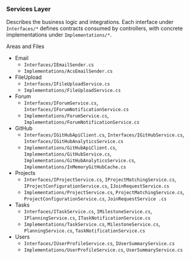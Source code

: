### Services Layer

Describes the business logic and integrations. Each interface under `Interfaces/*` defines contracts consumed by controllers, with concrete implementations under `Implementations/*`.

Areas and Files
- Email
  - `Interfaces/IEmailSender.cs`
  - `Implementations/AcsEmailSender.cs`
- FileUpload
  - `Interfaces/IFileUploadService.cs`
  - `Implementations/FileUploadService.cs`
- Forum
  - `Interfaces/IForumService.cs`, `Interfaces/IForumNotificationService.cs`
  - `Implementations/ForumService.cs`, `Implementations/ForumNotificationService.cs`
- GitHub
  - `Interfaces/IGitHubApiClient.cs`, `Interfaces/IGitHubService.cs`, `Interfaces/IGitHubAnalyticsService.cs`
  - `Implementations/GitHubApiClient.cs`, `Implementations/GitHubService.cs`, `Implementations/GitHubAnalyticsService.cs`, `Implementations/InMemoryGitHubCache.cs`
- Projects
  - `Interfaces/IProjectService.cs`, `IProjectMatchingService.cs`, `IProjectConfigurationService.cs`, `IJoinRequestService.cs`
  - `Implementations/ProjectService.cs`, `ProjectMatchingService.cs`, `ProjectConfigurationService.cs`, `JoinRequestService .cs`
- Tasks
  - `Interfaces/ITaskService.cs`, `IMilestoneService.cs`, `IPlanningService.cs`, `ITaskNotificationService.cs`
  - `Implementations/TaskService.cs`, `MilestoneService.cs`, `PlanningService.cs`, `TaskNotificationService.cs`
- Users
  - `Interfaces/IUserProfileService.cs`, `IUserSummaryService.cs`
  - `Implementations/UserProfileService.cs`, `UserSummaryService.cs`


